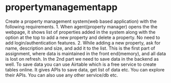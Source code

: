 # propertymanagementapp
Create a property management system(web based application) with the following requirements. 1. When agent(property manager) opens the the webpage, it shows list of properties added in the system along with the option at the top to add a new property and delete a property. No need to add login/authentication features. 2. While adding a new property, ask for name, description and size, and add it to the list. This is the first part of assignment, where data is maintained in the front end(memory), and all data is lost on refresh.  In the 2nd part we need to save data in the backend as well. To save data you can use Airtable which is a free service to create tables online. It gives APIs to save data, get list of data etc. You can explore their APIs. You can also use any other service/db etc.
